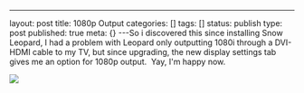 ---
layout: post
title: 1080p Output
categories: []
tags: []
status: publish
type: post
published: true
meta: {}
---So i discovered this since installing Snow Leopard, I had a problem with Leopard only outputting 1080i through a DVI-HDMI cable to my TV, but since upgrading, the new display settings tab gives me an option for 1080p output.  Yay, I'm happy now.

![](/static/4f331d1f8754c7ec090e554a/50fe1c99e4b01c920a89f452/50fe1c99e4b01c920a89f4ae/1251975774237/Screen%20shot%202009-09-03%20at%209.00.13%20PM.png/1000w)
